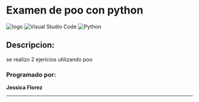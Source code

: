 # Examen de poo con python

![logo](https://encrypted-tbn0.gstatic.com/images?q=tbn:ANd9GcRMLnBioYw2H0Om42YtjYwokSuYvmWrQFr_sgkaEwuc-w&s)
![Visual Studio Code](https://img.shields.io/badge/Visual%20Studio%20Code-0078d7.svg?style=for-the-badge&logo=visual-studio-code&logoColor=white)
![Python](https://img.shields.io/badge/python-3670A0?style=for-the-badge&logo=python&logoColor=ffdd54)
 ## Descripcion:
 se realizo 2 ejericios utilizando poo 
 ### Programado por:
 **Jessica Florez** 
 ***

 

 
